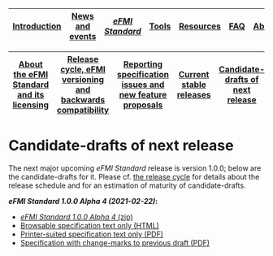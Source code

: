 | [Introduction](../Introduction/index.md) | [News and events](.../News-and-events/index.md) | [_eFMI Standard_](../eFMI-Standard/index.md) | [Tools](../Tools/index.md) | [Resources](../Resources/index.md) | [FAQ](../FAQ/index.md) | [About](../About/index.md) |
| ---------------------------------------- | ----------------------------------------------- | ------------------------------------------ | -------------------------- | ---------------------------------- | ---------------------- | -------------------------- |

| [About the eFMI Standard and its licensing](index.md) | [Release cycle, eFMI versioning and backwards compatibility](release-cycle.md) | [Reporting specification issues and new feature proposals](reporting-specification-issues-and-new-feature-proposals.md) | [Current stable releases](current-stable-releases.md) | [Candidate-drafts of next release](candidate-drafts-of-next-release.md) | [Old stable releases](old-stable-releases.md) |
| ----------------------- | ----------------------------------------------------------- | ------------------------------------------------------------ | ----------------------------------------------------- | ------------------------------------------------------------ | --------------------------------------------- |

# Candidate-drafts of next release

The next major upcoming _eFMI Standard_ release is version 1.0.0; below are the candidate-drafts for it. Please cf. [the release cycle](release-cycle.md) for details about the release schedule and for an estimation of maturity of candidate-drafts.

**_eFMI Standard 1.0.0 Alpha 4 (2021-02-22)_:**

* [_eFMI Standard 1.0.0 Alpha 4_ (zip)](resources/eFMI-Standard-1.0.0-Alpha-4.zip)
* [Browsable specification text only (HTML)](resources/eFMI-Standard-1.0.0-Alpha-4-specification-text.html)
* [Printer-suited specification text only (PDF)](resources/eFMI-Standard-1.0.0-Alpha-4-specification-text.pdf)
* [Specification with change-marks to previous draft (PDF)](resources/eFMI-Standard-1.0.0-Alpha-4-specification-text-changemarks.pdf)